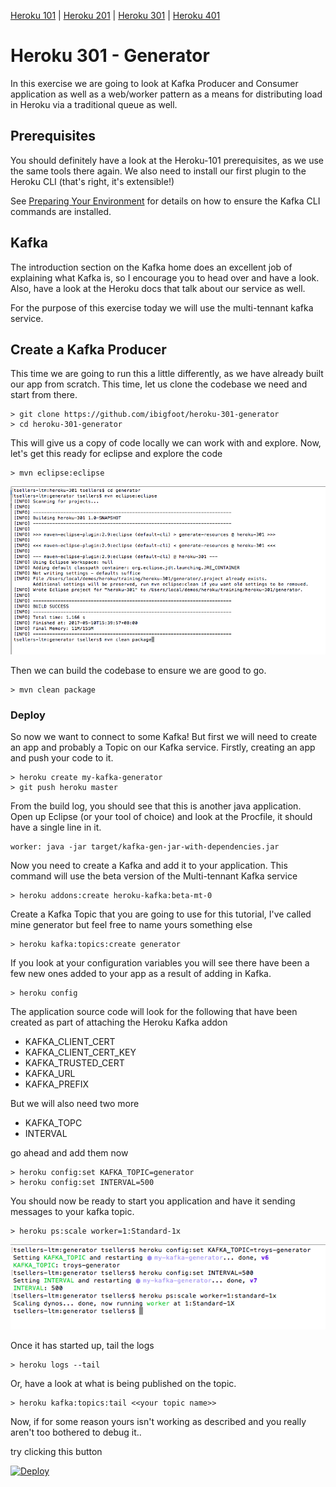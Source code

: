[Heroku 101](https://github.com/ibigfoot/heroku-101) | [Heroku 201](https://github.com/ibigfoot/heroku-201) | [Heroku 301](https://github.com/ibigfoot/heroku-301) | [Heroku 401](https://github.com/ibigfoot/heroku-401)

# Heroku 301 - Generator

In this exercise we are going to look at Kafka Producer and Consumer application as well as a web/worker pattern as a means for distributing load in Heroku via a traditional queue as well.

## Prerequisites 
You should definitely have a look at the Heroku-101 prerequisites, as we use the same tools there again. 
We also need to install our first plugin to the Heroku CLI (that's right, it's extensible!) 

See [Preparing Your Environment](https://devcenter.heroku.com/articles/kafka-on-heroku#preparing-your-development-environment) for details on how to ensure the Kafka CLI commands are installed. 

## Kafka
The introduction section on the Kafka home does an excellent job of explaining what Kafka is, so I encourage you to head over and have a look. Also, have a look at the Heroku docs that talk about our service as well. 

For the purpose of this exercise today we will use the multi-tennant kafka service. 

## Create a Kafka Producer

This time we are going to run this a little differently, as we have already built our app from scratch. This time, let us clone the codebase we need and start from there.

```
> git clone https://github.com/ibigfoot/heroku-301-generator
> cd heroku-301-generator
```

This will give us a copy of code locally we can work with and explore. 
Now, let's get this ready for eclipse and explore the code

```
> mvn eclipse:eclipse
```

![Build Generator](images/1-buildGenerator.png)

Then we can build the codebase to ensure we are good to go.
```
> mvn clean package
``` 

### Deploy 

So now we want to connect to some Kafka! But first we will need to create an app and probably a Topic on our Kafka service. 
Firstly, creating an app and push your code to it.

```
> heroku create my-kafka-generator
> git push heroku master
```

From the build log, you should see that this is another java application. 
Open up Eclipse (or your tool of choice) and look at the Procfile, it should have a single line in it. 

```
worker: java -jar target/kafka-gen-jar-with-dependencies.jar
```

Now you need to create a Kafka and add it to your application. This command will use the beta version of the Multi-tennant Kafka service

```
> heroku addons:create heroku-kafka:beta-mt-0
```

Create a Kafka Topic that you are going to use for this tutorial, I've called mine generator but feel free to name yours something else
```
> heroku kafka:topics:create generator
```

If you look at your configuration variables you will see there have been a few new ones added to your app as a result of adding in Kafka.

```
> heroku config
```

The application source code will look for the following that have been created as part of attaching the Heroku Kafka addon
- KAFKA_CLIENT_CERT
- KAFKA_CLIENT_CERT_KEY
- KAFKA_TRUSTED_CERT
- KAFKA_URL
- KAFKA_PREFIX

But we will also need two more
- KAFKA_TOPC
- INTERVAL

go ahead and add them now

```
> heroku config:set KAFKA_TOPIC=generator
> heroku config:set INTERVAL=500
```

You should now be ready to start you application and have it sending messages to your kafka topic.

```
> heroku ps:scale worker=1:Standard-1x
```

![Config](images/5-addConfig.png)

Once it has started up, tail the logs

```
> heroku logs --tail
```

Or, have a look at what is being published on the topic. 

```
> heroku kafka:topics:tail <<your topic name>>
```

Now, if for some reason yours isn't working as described and you really aren't too bothered to debug it.. 

try clicking this button 

[![Deploy](https://www.herokucdn.com/deploy/button.svg)](https://heroku.com/deploy)